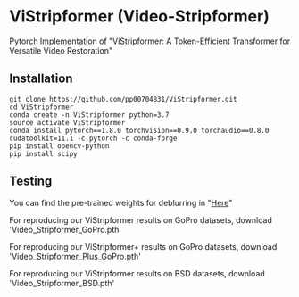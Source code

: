 # ViStripformer (Video-Stripformer)
Pytorch Implementation of "ViStripformer: A Token-Efficient Transformer for
Versatile Video Restoration" 

## Installation
```
git clone https://github.com/pp00704831/ViStripformer.git
cd ViStripformer
conda create -n ViStripformer python=3.7
source activate ViStripformer
conda install pytorch==1.8.0 torchvision==0.9.0 torchaudio==0.8.0 cudatoolkit=11.1 -c pytorch -c conda-forge
pip install opencv-python
pip install scipy
```
## Testing
You can find the pre-trained weights for deblurring in "[Here](https://drive.google.com/drive/folders/1UDNPTsGrzhW40yqsH6cXBqwRABBv7x2K?usp=drive_link)"

For reproducing our ViStripformer results on GoPro datasets, download 'Video_Stripformer_GoPro.pth'

For reproducing our ViStripformer+ results on GoPro datasets, download 'Video_Stripformer_Plus_GoPro.pth'

For reproducing our ViStripformer results on BSD datasets, download 'Video_Stripformer_BSD.pth'
